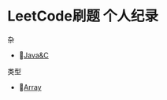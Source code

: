 #  LeetCode刷题 个人纪录 
杂  
 * 🛒[Java&C](https://github.com/Dagon0577/LeetCode/tree/master/%E6%9D%82)  

类型
* 📌[Array](https://github.com/Dagon0577/LeetCode/tree/master/Type/LeetCode_Array)
